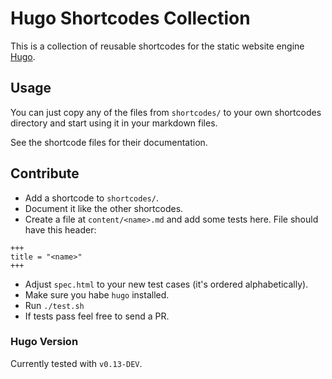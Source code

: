 Hugo Shortcodes Collection
===============

This is a collection of reusable shortcodes for the static website engine [Hugo](http://gohugo.io/).


## Usage

You can just copy any of the files from `shortcodes/` to your own shortcodes directory and start using it in your markdown files.

See the shortcode files for their documentation.


## Contribute

* Add a shortcode to `shortcodes/`.
* Document it like the other shortcodes.
* Create a file at `content/<name>.md` and add some tests here.
  File should have this header:
```
+++
title = "<name>"
+++
```
* Adjust `spec.html` to your new test cases (it's ordered alphabetically).
* Make sure you habe `hugo` installed.
* Run `./test.sh`
* If tests pass feel free to send a PR.


### Hugo Version

Currently tested with `v0.13-DEV`.
